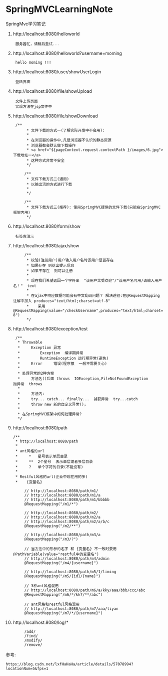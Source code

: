 # SpringMVCLearningNote

SpringMvc学习笔记

1.
    http://localhost:8080/helloworld
    
        服务器忙，请稍后重试...

2.
    http://localhost:8080/helloworld?username=moming

        hello moming !!!

3.
    http://localhost:8080/user/showUserLogin

        登陆界面
4.
    http://localhost:8080/file/showUpload
    
        文件上传页面
        实现方法在jsp文件中
  
5.      
    http://localhost:8080/file/showDownload
    
        /**
             * 文件下载的方式一(了解实际开发中不会用):
             *
             * 在浏览器的操作中,凡是浏览器不认识的静态资源
             * 浏览器都会默认做下载操作
             * <a href="${pageContext.request.contextPath }/images/6.jpg">下载地址一</a>
             * 这种方式非常不安全
             */
        
            /**
             * 文件下载方式二(通用)
             * 以输出流的方式进行下载
             *
             */
             
            /**
             * 文件下载方式三(推荐): 使用SpringMVC提供的文件下载(只能在SpringMVC框架内用)
             */
6. 
    http://localhost:8080/form/show
        
        标签库演示
7.
    http://localhost:8080/ajax/show
    
            /**
             * 校验(注册用户)用户输入用户名时该用户是否存在
             * 如果存在 则给出提示信息
             * 如果不存在  则可以注册
             *
             * 现在我们希望返回一个字符串  "该用户太受欢迎"/"该用户名可用/请输入用户名！"  text
             *
             * 在ajax中响应数据可能会有中文乱码问题？ 解决途径:在@RequestMapping注解中加入 produces="text/html;charset=utf-8"
             *    采用@RequestMapping(value="/checkUsername",produces="text/html;charset=utf-8")
             */
8.
    http://localhost:8080/exception/test
        
        /**
         * Throwable
         *     Exception 异常
         *         Exception  编译期异常
         *         RuntimeException 运行期异常(避免)
         *     Error     错误(程序猿  一般不需要关心)
         *
         * 处理异常的2种方案
         *     方法名()后面 throws  IOException,FileNotFoundException         抛异常  throws
         *
         *     方法内:
         *     try... catch... finally...  捕获异常  try...catch
         *     throw new 新的自定义异常();
         *
         * 在SpringMVC框架中如何处理异常?
         */
 9.
    http://localhost:8080/path
    
        /**
         * http://localhost:8080/path
         *
         * ant风格的url
         *     *   星号表示单层目录
         *     **  2个星号  表示单层或者多层目录
         *     ?   单个字符的目录(不能没有)
         *
         * Restful风格的url(企业中现在用的多)
         *    {变量名}
         
             // http://localhost:8080/path/m1/
             // http://localhost:8080/path/m1/a
             // http://localhost:8080/path/m1/bbbbb
             @RequestMapping("/m1/*")
             
             // http://localhost:8080/path/m2/
             // http://localhost:8080/path/m2/a
             // http://localhost:8080/path/m2/a/b/c
             @RequestMapping("/m2/**")
             
             // http://localhost:8080/path/m3/a
             @RequestMapping("/m3/?")
             
             // 当方法中的形参的名字 和 {变量名} 不一致时要用@PathVariable(value="restful中的变量名")
             // http://localhost:8080/path/m4/admin
             @RequestMapping("/m4/{username}")
             
             // http://localhost:8080/path/m5/1/liming
             @RequestMapping("/m5/{id}/{name}")
             
             // 3种ant风格混用
             // http://localhost:8080/path/m6/a/kky/aaa/bbb/ccc/abc
             @RequestMapping("/m6/*/kk?/**/abc")
             
             // ant风格和restful风格混用
             // http://localhost:8080/path/m7/aaa/liyan
             @RequestMapping("/m7/*/{username}")
             
10.
    http://localhost:8080/log/*
             
             /add/
             /find/
             /modify/
             /remove/
             
             
 参考:
 
    https://blog.csdn.net/lxfHaHaHa/article/details/57078994?locationNum=5&fps=1
